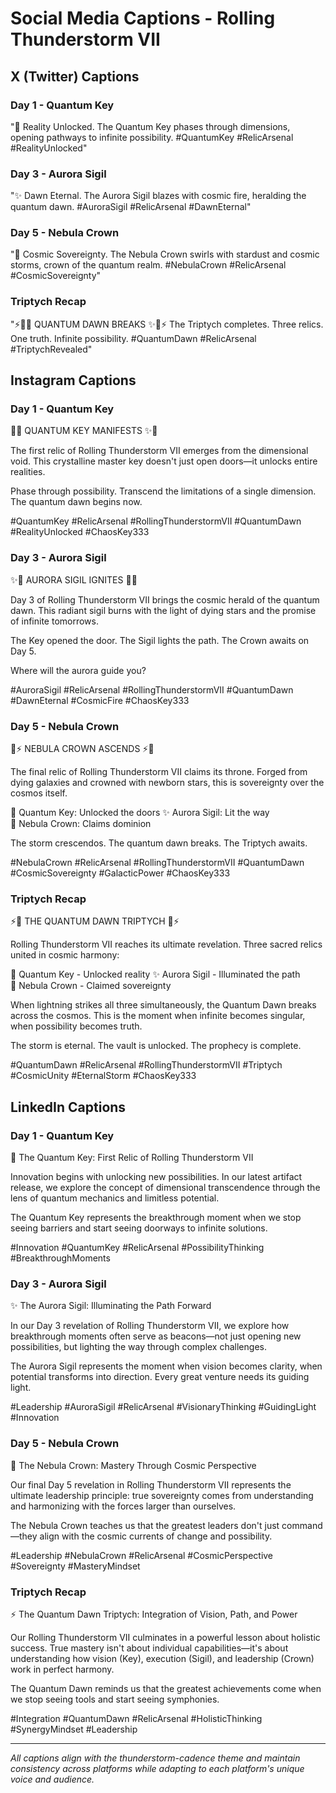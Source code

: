 # Social Media Captions - Rolling Thunderstorm VII

## X (Twitter) Captions

### Day 1 - Quantum Key
"🔑 Reality Unlocked. The Quantum Key phases through dimensions, opening pathways to infinite possibility. #QuantumKey #RelicArsenal #RealityUnlocked"

### Day 3 - Aurora Sigil  
"✨ Dawn Eternal. The Aurora Sigil blazes with cosmic fire, heralding the quantum dawn. #AuroraSigil #RelicArsenal #DawnEternal"

### Day 5 - Nebula Crown
"👑 Cosmic Sovereignty. The Nebula Crown swirls with stardust and cosmic storms, crown of the quantum realm. #NebulaCrown #RelicArsenal #CosmicSovereignty"

### Triptych Recap
"⚡👑✨ QUANTUM DAWN BREAKS ✨👑⚡ The Triptych completes. Three relics. One truth. Infinite possibility. #QuantumDawn #RelicArsenal #TriptychRevealed"

## Instagram Captions

### Day 1 - Quantum Key
🔑✨ QUANTUM KEY MANIFESTS ✨🔑

The first relic of Rolling Thunderstorm VII emerges from the dimensional void. This crystalline master key doesn't just open doors—it unlocks entire realities.

Phase through possibility. Transcend the limitations of a single dimension. The quantum dawn begins now.

#QuantumKey #RelicArsenal #RollingThunderstormVII #QuantumDawn #RealityUnlocked #ChaosKey333

### Day 3 - Aurora Sigil
✨🌌 AURORA SIGIL IGNITES 🌌✨

Day 3 of Rolling Thunderstorm VII brings the cosmic herald of the quantum dawn. This radiant sigil burns with the light of dying stars and the promise of infinite tomorrows.

The Key opened the door. The Sigil lights the path. The Crown awaits on Day 5.

Where will the aurora guide you?

#AuroraSigil #RelicArsenal #RollingThunderstormVII #QuantumDawn #DawnEternal #CosmicFire #ChaosKey333

### Day 5 - Nebula Crown
👑⚡ NEBULA CROWN ASCENDS ⚡👑

The final relic of Rolling Thunderstorm VII claims its throne. Forged from dying galaxies and crowned with newborn stars, this is sovereignty over the cosmos itself.

🔑 Quantum Key: Unlocked the doors
✨ Aurora Sigil: Lit the way  
👑 Nebula Crown: Claims dominion

The storm crescendos. The quantum dawn breaks. The Triptych awaits.

#NebulaCrown #RelicArsenal #RollingThunderstormVII #QuantumDawn #CosmicSovereignty #GalacticPower #ChaosKey333

### Triptych Recap
⚡🌌 THE QUANTUM DAWN TRIPTYCH 🌌⚡

Rolling Thunderstorm VII reaches its ultimate revelation. Three sacred relics united in cosmic harmony:

🔑 Quantum Key - Unlocked reality
✨ Aurora Sigil - Illuminated the path  
👑 Nebula Crown - Claimed sovereignty

When lightning strikes all three simultaneously, the Quantum Dawn breaks across the cosmos. This is the moment when infinite becomes singular, when possibility becomes truth.

The storm is eternal. The vault is unlocked. The prophecy is complete.

#QuantumDawn #RelicArsenal #RollingThunderstormVII #Triptych #CosmicUnity #EternalStorm #ChaosKey333

## LinkedIn Captions

### Day 1 - Quantum Key
🔑 The Quantum Key: First Relic of Rolling Thunderstorm VII

Innovation begins with unlocking new possibilities. In our latest artifact release, we explore the concept of dimensional transcendence through the lens of quantum mechanics and limitless potential.

The Quantum Key represents the breakthrough moment when we stop seeing barriers and start seeing doorways to infinite solutions.

#Innovation #QuantumKey #RelicArsenal #PossibilityThinking #BreakthroughMoments

### Day 3 - Aurora Sigil
✨ The Aurora Sigil: Illuminating the Path Forward

In our Day 3 revelation of Rolling Thunderstorm VII, we explore how breakthrough moments often serve as beacons—not just opening new possibilities, but lighting the way through complex challenges.

The Aurora Sigil represents the moment when vision becomes clarity, when potential transforms into direction. Every great venture needs its guiding light.

#Leadership #AuroraSigil #RelicArsenal #VisionaryThinking #GuidingLight #Innovation

### Day 5 - Nebula Crown
👑 The Nebula Crown: Mastery Through Cosmic Perspective

Our final Day 5 revelation in Rolling Thunderstorm VII represents the ultimate leadership principle: true sovereignty comes from understanding and harmonizing with the forces larger than ourselves.

The Nebula Crown teaches us that the greatest leaders don't just command—they align with the cosmic currents of change and possibility.

#Leadership #NebulaCrown #RelicArsenal #CosmicPerspective #Sovereignty #MasteryMindset

### Triptych Recap
⚡ The Quantum Dawn Triptych: Integration of Vision, Path, and Power

Our Rolling Thunderstorm VII culminates in a powerful lesson about holistic success. True mastery isn't about individual capabilities—it's about understanding how vision (Key), execution (Sigil), and leadership (Crown) work in perfect harmony.

The Quantum Dawn reminds us that the greatest achievements come when we stop seeing tools and start seeing symphonies.

#Integration #QuantumDawn #RelicArsenal #HolisticThinking #SynergyMindset #Leadership

---
*All captions align with the thunderstorm-cadence theme and maintain consistency across platforms while adapting to each platform's unique voice and audience.*